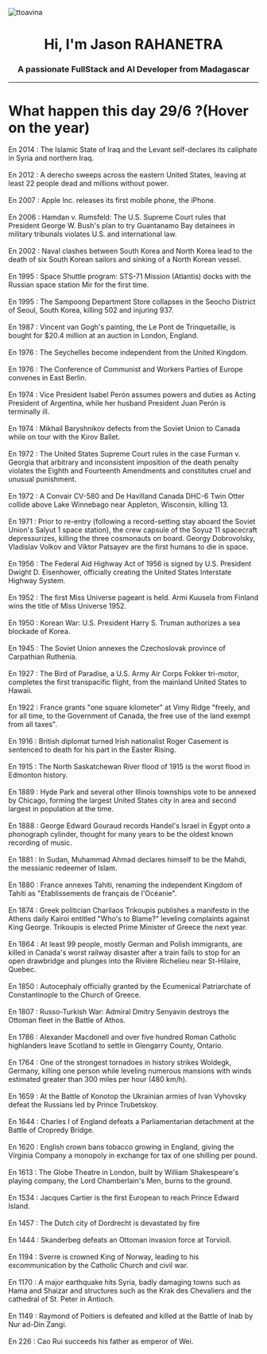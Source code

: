 
<p align="left"> <img src="https://komarev.com/ghpvc/?username=ttoavina&label=Profile%20views&color=0e75b6&style=flat" alt="ttoavina" /> </p>
<h1 align="center">Hi, I'm Jason RAHANETRA</h1>
<h3 align="center">A passionate FullStack and AI Developer from Madagascar</h3>
    
<hr/>
<h1> What happen this day 29/6 ?(Hover on the year)</h1>

En 2014 : The Islamic State of Iraq and the Levant self-declares its caliphate in Syria and northern Iraq.
<br/><br/>
En 2012 : A derecho sweeps across the eastern United States, leaving at least 22 people dead and millions without power.
<br/><br/>
En 2007 : Apple Inc. releases its first mobile phone, the iPhone.
<br/><br/>
En 2006 : Hamdan v. Rumsfeld: The U.S. Supreme Court rules that President George W. Bush's plan to try Guantanamo Bay detainees in military tribunals violates U.S. and international law.
<br/><br/>
En 2002 : Naval clashes between South Korea and North Korea lead to the death of six South Korean sailors and sinking of a North Korean vessel.
<br/><br/>
En 1995 : Space Shuttle program: STS-71 Mission (Atlantis) docks with the Russian space station Mir for the first time.
<br/><br/>
En 1995 : The Sampoong Department Store collapses in the Seocho District of Seoul, South Korea, killing 502 and injuring 937.
<br/><br/>
En 1987 : Vincent van Gogh's painting, the Le Pont de Trinquetaille, is bought for $20.4 million at an auction in London, England.
<br/><br/>
En 1976 : The Seychelles become independent from the United Kingdom.
<br/><br/>
En 1976 : The Conference of Communist and Workers Parties of Europe convenes in East Berlin.
<br/><br/>
En 1974 : Vice President Isabel Perón assumes powers and duties as Acting President of Argentina, while her husband President Juan Perón is terminally ill.
<br/><br/>
En 1974 : Mikhail Baryshnikov defects from the Soviet Union to Canada while on tour with the Kirov Ballet.
<br/><br/>
En 1972 : The United States Supreme Court rules in the case Furman v. Georgia that arbitrary and inconsistent imposition of the death penalty violates the Eighth and Fourteenth Amendments and constitutes cruel and unusual punishment.
<br/><br/>
En 1972 : A Convair CV-580 and De Havilland Canada DHC-6 Twin Otter collide above Lake Winnebago near Appleton, Wisconsin, killing 13.
<br/><br/>
En 1971 : Prior to re-entry (following a record-setting stay aboard the Soviet Union's Salyut 1 space station), the crew capsule of the Soyuz 11 spacecraft depressurizes, killing the three cosmonauts on board. Georgy Dobrovolsky, Vladislav Volkov and Viktor Patsayev are the first humans to die in space.
<br/><br/>
En 1956 : The Federal Aid Highway Act of 1956 is signed by U.S. President Dwight D. Eisenhower, officially creating the United States Interstate Highway System.
<br/><br/>
En 1952 : The first Miss Universe pageant is held. Armi Kuusela from Finland wins the title of Miss Universe 1952.
<br/><br/>
En 1950 : Korean War: U.S. President Harry S. Truman authorizes a sea blockade of Korea.
<br/><br/>
En 1945 : The Soviet Union annexes the Czechoslovak province of Carpathian Ruthenia.
<br/><br/>
En 1927 : The Bird of Paradise, a U.S. Army Air Corps Fokker tri-motor, completes the first transpacific flight, from the mainland United States to Hawaii.
<br/><br/>
En 1922 : France grants "one square kilometer" at Vimy Ridge "freely, and for all time, to the Government of Canada, the free use of the land exempt from all taxes".
<br/><br/>
En 1916 : British diplomat turned Irish nationalist Roger Casement is sentenced to death for his part in the Easter Rising.
<br/><br/>
En 1915 : The North Saskatchewan River flood of 1915 is the worst flood in Edmonton history.
<br/><br/>
En 1889 : Hyde Park and several other Illinois townships vote to be annexed by Chicago, forming the largest United States city in area and second largest in population at the time.
<br/><br/>
En 1888 : George Edward Gouraud records Handel's Israel in Egypt onto a phonograph cylinder, thought for many years to be the oldest known recording of music.
<br/><br/>
En 1881 : In Sudan, Muhammad Ahmad declares himself to be the Mahdi, the messianic redeemer of Islam.
<br/><br/>
En 1880 : France annexes Tahiti, renaming the independent Kingdom of Tahiti as "Etablissements de français de l'Océanie".
<br/><br/>
En 1874 : Greek politician Charilaos Trikoupis publishes a manifesto in the Athens daily Kairoi entitled "Who's to Blame?" leveling complaints against King George. Trikoupis is elected Prime Minister of Greece the next year.
<br/><br/>
En 1864 : At least 99 people, mostly German and Polish immigrants, are killed in Canada's worst railway disaster after a train fails to stop for an open drawbridge and plunges into the Rivière Richelieu near St-Hilaire, Quebec.
<br/><br/>
En 1850 : Autocephaly officially granted by the Ecumenical Patriarchate of Constantinople to the Church of Greece.
<br/><br/>
En 1807 : Russo-Turkish War: Admiral Dmitry Senyavin destroys the Ottoman fleet in the Battle of Athos.
<br/><br/>
En 1786 : Alexander Macdonell and over five hundred Roman Catholic highlanders leave Scotland to settle in Glengarry County, Ontario.
<br/><br/>
En 1764 : One of the strongest tornadoes in history strikes Woldegk, Germany, killing one person while leveling numerous mansions with winds estimated greater than 300 miles per hour (480 km/h).
<br/><br/>
En 1659 : At the Battle of Konotop the Ukrainian armies of Ivan Vyhovsky defeat the Russians led by Prince Trubetskoy.
<br/><br/>
En 1644 : Charles I of England defeats a Parliamentarian detachment at the Battle of Cropredy Bridge.
<br/><br/>
En 1620 : English crown bans tobacco growing in England, giving the Virginia Company a monopoly in exchange for tax of one shilling per pound.
<br/><br/>
En 1613 : The Globe Theatre in London, built by William Shakespeare's playing company, the Lord Chamberlain's Men, burns to the ground.
<br/><br/>
En 1534 : Jacques Cartier is the first European to reach Prince Edward Island.
<br/><br/>
En 1457 : The Dutch city of Dordrecht is devastated by fire
<br/><br/>
En 1444 : Skanderbeg defeats an Ottoman invasion force at Torvioll.
<br/><br/>
En 1194 : Sverre is crowned King of Norway, leading to his excommunication by the Catholic Church and civil war.
<br/><br/>
En 1170 : A major earthquake hits Syria, badly damaging towns such as Hama and Shaizar and structures such as the Krak des Chevaliers and the cathedral of St. Peter in Antioch.
<br/><br/>
En 1149 : Raymond of Poitiers is defeated and killed at the Battle of Inab by Nur ad-Din Zangi.
<br/><br/>
En 226 : Cao Rui succeeds his father as emperor of Wei.
<br/><br/>

